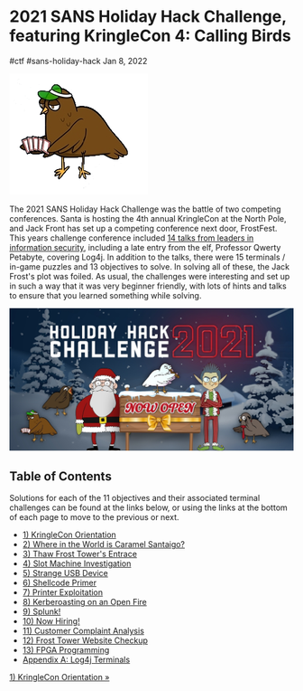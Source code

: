 

# 2021 SANS Holiday Hack Challenge, featuring KringleCon 4: Calling Birds

#ctf #sans-holiday-hack Jan 8, 2022



![](/img/hh21-cover.png)

The 2021 SANS Holiday Hack Challenge was the battle of two competing
conferences. Santa is hosting the 4th annual KringleCon at the North
Pole, and Jack Front has set up a competing conference next door,
FrostFest. This years challenge conference included [14 talks from
leaders in information
security](https://www.youtube.com/watch?v=lRbd2C6NHOg&list=PLjLd1hNA7YVx99qJF3OoPF-qunjqw-SoU),
including a late entry from the elf, Professor Qwerty Petabyte, covering
Log4j. In addition to the talks, there were 15 terminals / in-game
puzzles and 13 objectives to solve. In solving all of these, the Jack
Frost's plot was foiled. As usual, the challenges were interesting and
set up in such a way that it was very beginner friendly, with lots of
hints and talks to ensure that you learned something while solving.

![](/img/RANGES_2021_Holiday_740x370_Custom.jpg)

## Table of Contents

Solutions for each of the 11 objectives and their associated terminal
challenges can be found at the links below, or using the links at the
bottom of each page to move to the previous or next.

-   [1) KringleCon Orientation](/holidayhack2021/1)
-   [2) Where in the World is Caramel Santaigo?](/holidayhack2021/2)
-   [3) Thaw Frost Tower\'s Entrace](/holidayhack2021/3)
-   [4) Slot Machine Investigation](/holidayhack2021/4)
-   [5) Strange USB Device](/holidayhack2021/5)
-   [6) Shellcode Primer](/holidayhack2021/6)
-   [7) Printer Exploitation](/holidayhack2021/7)
-   [8) Kerberoasting on an Open Fire](/holidayhack2021/8)
-   [9) Splunk!](/holidayhack2021/9)
-   [10) Now Hiring!](/holidayhack2021/10)
-   [11) Customer Complaint Analysis](/holidayhack2021/11)
-   [12) Frost Tower Website Checkup](/holidayhack2021/12)
-   [13) FPGA Programming](/holidayhack2021/13)
-   [Appendix A: Log4j Terminals](/holidayhack2021/a)



[1) KringleCon Orientation »](/holidayhack2021/1)



